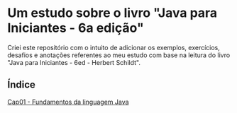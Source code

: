 # Um estudo sobre o livro "Java para Iniciantes - 6a edição"

Criei este repositório com o intuito de adicionar os exemplos, exercícios, desafios e anotações referentes ao meu estudo com base na leitura do livro "Java para Iniciantes - 6ed - Herbert Schildt".

## Índice
[Cap01 - Fundamentos da linguagem Java](Cap01%20-%20Fundamentos%20da%20Linguagem/README.md)